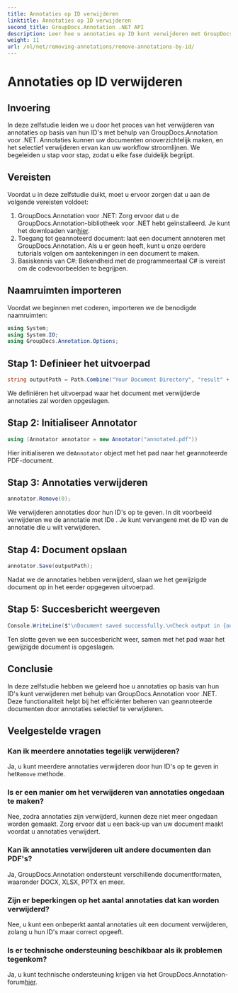 ```yaml
---
title: Annotaties op ID verwijderen
linktitle: Annotaties op ID verwijderen
second_title: GroupDocs.Annotation .NET API
description: Leer hoe u annotaties op ID kunt verwijderen met GroupDocs.Annotation voor .NET. Stroomlijn uw documentworkflow efficiënt.
weight: 11
url: /nl/net/removing-annotations/remove-annotations-by-id/
---
```


# Annotaties op ID verwijderen

## Invoering
In deze zelfstudie leiden we u door het proces van het verwijderen van annotaties op basis van hun ID's met behulp van GroupDocs.Annotation voor .NET. Annotaties kunnen uw documenten onoverzichtelijk maken, en het selectief verwijderen ervan kan uw workflow stroomlijnen. We begeleiden u stap voor stap, zodat u elke fase duidelijk begrijpt.
## Vereisten
Voordat u in deze zelfstudie duikt, moet u ervoor zorgen dat u aan de volgende vereisten voldoet:
1.  GroupDocs.Annotation voor .NET: Zorg ervoor dat u de GroupDocs.Annotation-bibliotheek voor .NET hebt geïnstalleerd. Je kunt het downloaden van[hier](https://releases.groupdocs.com/annotation/net/).
2. Toegang tot geannoteerd document: laat een document annoteren met GroupDocs.Annotation. Als u er geen heeft, kunt u onze eerdere tutorials volgen om aantekeningen in een document te maken.
3. Basiskennis van C#: Bekendheid met de programmeertaal C# is vereist om de codevoorbeelden te begrijpen.

## Naamruimten importeren
Voordat we beginnen met coderen, importeren we de benodigde naamruimten:
```csharp
using System;
using System.IO;
using GroupDocs.Annotation.Options;
```

## Stap 1: Definieer het uitvoerpad
```csharp
string outputPath = Path.Combine("Your Document Directory", "result" + Path.GetExtension("input.pdf"));
```
We definiëren het uitvoerpad waar het document met verwijderde annotaties zal worden opgeslagen.
## Stap 2: Initialiseer Annotator
```csharp
using (Annotator annotator = new Annotator("annotated.pdf"))
```
 Hier initialiseren we de`Annotator` object met het pad naar het geannoteerde PDF-document.
## Stap 3: Annotaties verwijderen
```csharp
annotator.Remove(0);
```
 We verwijderen annotaties door hun ID's op te geven. In dit voorbeeld verwijderen we de annotatie met ID`0` . Je kunt vervangen`0` met de ID van de annotatie die u wilt verwijderen.
## Stap 4: Document opslaan
```csharp
annotator.Save(outputPath);
```
Nadat we de annotaties hebben verwijderd, slaan we het gewijzigde document op in het eerder opgegeven uitvoerpad.
## Stap 5: Succesbericht weergeven
```csharp
Console.WriteLine($"\nDocument saved successfully.\nCheck output in {outputPath}.");
```
Ten slotte geven we een succesbericht weer, samen met het pad waar het gewijzigde document is opgeslagen.

## Conclusie
In deze zelfstudie hebben we geleerd hoe u annotaties op basis van hun ID's kunt verwijderen met behulp van GroupDocs.Annotation voor .NET. Deze functionaliteit helpt bij het efficiënter beheren van geannoteerde documenten door annotaties selectief te verwijderen.
## Veelgestelde vragen
### Kan ik meerdere annotaties tegelijk verwijderen?
 Ja, u kunt meerdere annotaties verwijderen door hun ID's op te geven in het`Remove` methode.
### Is er een manier om het verwijderen van annotaties ongedaan te maken?
Nee, zodra annotaties zijn verwijderd, kunnen deze niet meer ongedaan worden gemaakt. Zorg ervoor dat u een back-up van uw document maakt voordat u annotaties verwijdert.
### Kan ik annotaties verwijderen uit andere documenten dan PDF's?
Ja, GroupDocs.Annotation ondersteunt verschillende documentformaten, waaronder DOCX, XLSX, PPTX en meer.
### Zijn er beperkingen op het aantal annotaties dat kan worden verwijderd?
Nee, u kunt een onbeperkt aantal annotaties uit een document verwijderen, zolang u hun ID's maar correct opgeeft.
### Is er technische ondersteuning beschikbaar als ik problemen tegenkom?
 Ja, u kunt technische ondersteuning krijgen via het GroupDocs.Annotation-forum[hier](https://forum.groupdocs.com/c/annotation/10).
